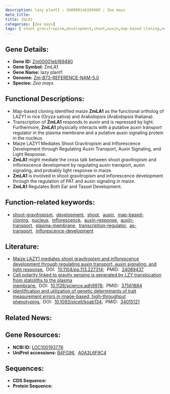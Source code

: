 ```yaml
---
description: lazy plant1 ; Zm00001eb169480 ; Zea mays
meta_title:
title: ZmLA1
categories: [Zea mays]
tags: [ shoot gravitropism,development,shoot,auxin,map-based cloning,nucleus,inflorescence,auxin response,auxin transport,plasma membrane,transcription regulator,as transport,inflorescence development ]
---
```


## Gene Details:
- **Gene ID:**	[Zm00001eb169480](https://www.maizegdb.org/gene_center/gene/Zm00001eb169480)
- **Gene Symbol:** ZmLA1
- **Gene Name:** lazy plant1
- **Genome:** [Zm-B73-REFERENCE-NAM-5.0](https://www.maizegdb.org/genome/assembly/Zm-B73-REFERENCE-NAM-5.0)
- **Species:** *Zea mays*

## Functional Descriptions:
   - Map-based cloning identified maize **ZmLA1** as the functional ortholog of LAZY1 in rice (Oryza sativa) and Arabidopsis (Arabidopsis thaliana).
   - Transcription of **ZmLA1** responds to auxin and is repressed by light. Furthermore, **ZmLA1** physically interacts with a putative auxin transport regulator in the plasma membrane and a putative auxin signaling protein in the nucleus.
   - Maize LAZY1 Mediates Shoot Gravitropism and Inflorescence Development through Regulating Auxin Transport, Auxin Signaling, and Light Response.
   - **ZmLA1** might mediate the cross talk between shoot gravitropism and inflorescence development by regulating auxin transport, auxin signaling, and probably light response in maize.
   - **ZmLA1** is involved in shoot gravitropism and inflorescence development through the regulation of PAT and auxin signaling in maize.
   - **ZmLA1** Regulates Both Ear and Tassel Development.

## Function-related keywords:
- [shoot-gravitropism](/tags/shoot-gravitropism/),&nbsp;&nbsp;[development](/tags/development/),&nbsp;&nbsp;[shoot](/tags/shoot/),&nbsp;&nbsp;[auxin](/tags/auxin/),&nbsp;&nbsp;[map-based-cloning](/tags/map-based-cloning/),&nbsp;&nbsp;[nucleus](/tags/nucleus/),&nbsp;&nbsp;[inflorescence](/tags/inflorescence/),&nbsp;&nbsp;[auxin-response](/tags/auxin-response/),&nbsp;&nbsp;[auxin-transport](/tags/auxin-transport/),&nbsp;&nbsp;[plasma-membrane](/tags/plasma-membrane/),&nbsp;&nbsp;[transcription-regulator](/tags/transcription-regulator/),&nbsp;&nbsp;[as-transport](/tags/as-transport/),&nbsp;&nbsp;[inflorescence-development](/tags/inflorescence-development/)

## Literature:
   - [Maize LAZY1 mediates shoot gravitropism and inflorescence development through regulating auxin transport, auxin signaling, and light response.]( https://academic.oup.com/plphys/article/163/3/1306/6112746?login=true)&nbsp;&nbsp;DOI:&nbsp;&nbsp;[10.1104/pp.113.227314](https://academic.oup.com/plphys/article/163/3/1306/6112746?login=true);&nbsp;&nbsp;PMID:&nbsp;&nbsp;[24089437](https://pubmed.ncbi.nlm.nih.gov/24089437/)
   - [Cell polarity linked to gravity sensing is generated by LZY translocation from statoliths to the plasma membrane.]( https://www.science.org/doi/10.1126/science.adh9978)&nbsp;&nbsp;DOI:&nbsp;&nbsp;[10.1126/science.adh9978](https://www.science.org/doi/10.1126/science.adh9978);&nbsp;&nbsp;PMID:&nbsp;&nbsp;[37561884](https://pubmed.ncbi.nlm.nih.gov/37561884/)
   - [Identification and utilization of genetic determinants of trait measurement errors in image-based, high-throughput phenotyping.]( https://academic.oup.com/plcell/article/33/8/2562/6279089)&nbsp;&nbsp;DOI:&nbsp;&nbsp;[10.1093/plcell/koab134](https://academic.oup.com/plcell/article/33/8/2562/6279089);&nbsp;&nbsp;PMID:&nbsp;&nbsp;[34015121](https://pubmed.ncbi.nlm.nih.gov/34015121/)

## Related News:

## Gene Resources:
- **NCBI ID:** [LOC100193776](https://www.ncbi.nlm.nih.gov/gene/?term=LOC100193776)
- **UniProt accessions:** [B4FG96](https://www.uniprot.org/uniprotkb/B4FG96/entry),&nbsp;&nbsp;[A0A3L6F9C4](https://www.uniprot.org/uniprotkb/A0A3L6F9C4/entry)



## Sequences:
- **CDS Sequence:**
- **Protein Sequence:**
